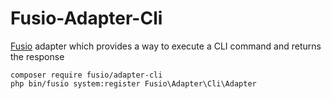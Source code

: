 Fusio-Adapter-Cli
=====

[Fusio] adapter which provides a way to execute a CLI command and returns the response

    composer require fusio/adapter-cli
    php bin/fusio system:register Fusio\Adapter\Cli\Adapter

[Fusio]: http://fusio-project.org/
